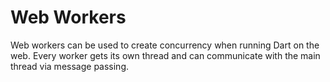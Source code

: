 # Web Workers

Web workers can be used to create concurrency when running Dart on the web. Every worker gets its own thread and can communicate with the main thread via message passing.
